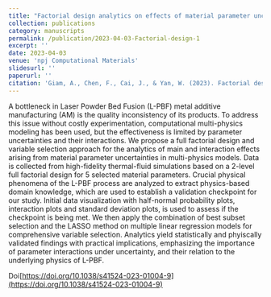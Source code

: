 ```yaml
---
title: "Factorial design analytics on effects of material parameter uncertainties in multiphysics modeling of additive manufacturing"
collection: publications
category: manuscripts
permalink: /publication/2023-04-03-Factorial-design-1
excerpt: ''
date: 2023-04-03
venue: 'npj Computational Materials'
slidesurl: ''
paperurl: ''
citation: 'Giam, A., Chen, F., Cai, J., & Yan, W. (2023). Factorial design analytics on effects of material parameter uncertainties in multiphysics modeling of additive manufacturing. npj Computational Materials, 9(1), 51.'
---
```


A bottleneck in Laser Powder Bed Fusion (L-PBF) metal additive manufacturing (AM) is the quality inconsistency of its products. To address this issue without costly experimentation, computational multi-physics modeling has been used, but the effectiveness is limited by parameter uncertainties and their interactions. We propose a full factorial design and variable selection approach for the analytics of main and interaction effects arising from material parameter uncertainties in multi-physics models. Data is collected from high-fidelity thermal-fluid simulations based on a 2-level full factorial design for 5 selected material parameters. Crucial physical phenomena of the L-PBF process are analyzed to extract physics-based domain knowledge, which are used to establish a validation checkpoint for our study. Initial data visualization with half-normal probability plots, interaction plots and standard deviation plots, is used to assess if the checkpoint is being met. We then apply the combination of best subset selection and the LASSO method on multiple linear regression models for comprehensive variable selection. Analytics yield statistically and phyiscally validated findings with practical implications, emphasizing the importance of parameter interactions under uncertainty, and their relation to the underlying physics of L-PBF.

Doi[https://doi.org/10.1038/s41524-023-01004-9](https://doi.org/10.1038/s41524-023-01004-9)
